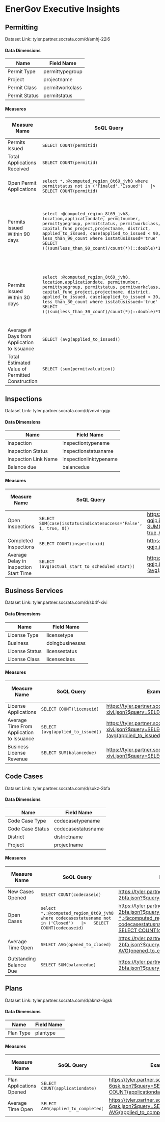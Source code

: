 
 # EnerGov Executive Insights
 ## Permitting 
 Dataset Link: tyler.partner.socrata.com/d/amhj-22i6
 #### Data Dimensions

 | Name | Field Name |
|--------- |--------- |
 | Permit Type | permittypegroup |
 | Project | projectname |
 | Permit Class | permitworkclass |
 | Permit Status | permitstatus |
 #### Measures

 | Measure Name | SoQL Query | Example Link | Approximate Query Time (in seconds) |
|--------- |--------- |--------- |--------- |
 | Permits Issued | `SELECT COUNT(permitid)` | [https://tyler.partner.socrata.com/resource/amhj-22i6.json?$query=SELECT COUNT\(permitid\)](https://tyler.partner.socrata.com/resource/amhj-22i6.json?$query=SELECT%20COUNT%28permitid%29) | 0.51 |
 | Total Applications Received | `SELECT COUNT(permitid)` | [https://tyler.partner.socrata.com/resource/amhj-22i6.json?$query=SELECT COUNT\(permitid\)](https://tyler.partner.socrata.com/resource/amhj-22i6.json?$query=SELECT%20COUNT%28permitid%29) | 0.52 |
 | Open Permit Applications | `select *,:@computed_region_8t69_jvh8 where permitstatus not in ('Finaled','Issued')   \|>   SELECT COUNT(permitid)` | [https://tyler.partner.socrata.com/resource/amhj-22i6.json?$query=select *,:@computed_region_8t69_jvh8 where permitstatus not in \('Finaled','Issued'\) \|> SELECT COUNT\(permitid\)](https://tyler.partner.socrata.com/resource/amhj-22i6.json?$query=select%20%2A%2C%3A%40computed_region_8t69_jvh8%20where%20permitstatus%20not%20in%20%28%27Finaled%27%2C%27Issued%27%29%20%7C%3E%20SELECT%20COUNT%28permitid%29) | 0.79 |
 | Permits issued Within 90 days | `select :@computed_region_8t69_jvh8, location,applicationdate, permitnumber, permittypegroup, permitstatus, permitworkclass, capital_fund_project,projectname, district, applied_to_issued, case(applied_to_issued < 90, 1) as less_than_90_count where isstatusissued='true'   \|>   SELECT (((sum(less_than_90_count)/count(*))::double)*100.00)` | [https://tyler.partner.socrata.com/resource/amhj-22i6.json?$query=select :@computed_region_8t69_jvh8, location,applicationdate, permitnumber, permittypegroup, permitstatus, permitworkclass, capital_fund_project,projectname, district, applied_to_issued, case\(applied_to_issued < 90, 1\) as less_than_90_count where isstatusissued='true' \|> SELECT \(\(\(sum\(less_than_90_count\)/count\(*\)\)::double\)*100.00\)](https://tyler.partner.socrata.com/resource/amhj-22i6.json?$query=select%20%3A%40computed_region_8t69_jvh8%2C%20location%2Capplicationdate%2C%20permitnumber%2C%20permittypegroup%2C%20permitstatus%2C%20permitworkclass%2C%20capital_fund_project%2Cprojectname%2C%20district%2C%20applied_to_issued%2C%20case%28applied_to_issued%20%3C%2090%2C%201%29%20as%20less_than_90_count%20where%20isstatusissued%3D%27true%27%20%7C%3E%20SELECT%20%28%28%28sum%28less_than_90_count%29/count%28%2A%29%29%3A%3Adouble%29%2A100.00%29) | 0.75 |
 | Permits issued Within 30 days | `select :@computed_region_8t69_jvh8, location,applicationdate, permitnumber, permittypegroup, permitstatus, permitworkclass, capital_fund_project,projectname, district, applied_to_issued, case(applied_to_issued < 30, 1) as less_than_30_count where isstatusissued='true'   \|>   SELECT (((sum(less_than_30_count)/count(*))::double)*100.00)` | [https://tyler.partner.socrata.com/resource/amhj-22i6.json?$query=select :@computed_region_8t69_jvh8, location,applicationdate, permitnumber, permittypegroup, permitstatus, permitworkclass, capital_fund_project,projectname, district, applied_to_issued, case\(applied_to_issued < 30, 1\) as less_than_30_count where isstatusissued='true' \|> SELECT \(\(\(sum\(less_than_30_count\)/count\(*\)\)::double\)*100.00\)](https://tyler.partner.socrata.com/resource/amhj-22i6.json?$query=select%20%3A%40computed_region_8t69_jvh8%2C%20location%2Capplicationdate%2C%20permitnumber%2C%20permittypegroup%2C%20permitstatus%2C%20permitworkclass%2C%20capital_fund_project%2Cprojectname%2C%20district%2C%20applied_to_issued%2C%20case%28applied_to_issued%20%3C%2030%2C%201%29%20as%20less_than_30_count%20where%20isstatusissued%3D%27true%27%20%7C%3E%20SELECT%20%28%28%28sum%28less_than_30_count%29/count%28%2A%29%29%3A%3Adouble%29%2A100.00%29) | 0.41 |
 | Average # Days from Application to Issuance | `SELECT (avg(applied_to_issued))` | [https://tyler.partner.socrata.com/resource/amhj-22i6.json?$query=SELECT \(avg\(applied_to_issued\)\)](https://tyler.partner.socrata.com/resource/amhj-22i6.json?$query=SELECT%20%28avg%28applied_to_issued%29%29) | 0.69 |
 | Total Estimated Value of Permitted Construction | `SELECT (sum(permitvaluation))` | [https://tyler.partner.socrata.com/resource/amhj-22i6.json?$query=SELECT \(sum\(permitvaluation\)\)](https://tyler.partner.socrata.com/resource/amhj-22i6.json?$query=SELECT%20%28sum%28permitvaluation%29%29) | 0.69 |
 ## Inspections 
 Dataset Link: tyler.partner.socrata.com/d/vnvd-qqjp
 #### Data Dimensions

 | Name | Field Name |
|--------- |--------- |
 | Inspection | inspectiontypename |
 | Inspection Status | inspectionstatusname |
 | Inspection Link Name | inspectionlinktypename |
 | Balance due | balancedue |
 #### Measures

 | Measure Name | SoQL Query | Example Link | Approximate Query Time (in seconds) |
|--------- |--------- |--------- |--------- |
 | Open Inspections | `SELECT SUM(case(isstatusindicatesuccess='False', 1, true, 0))` | [https://tyler.partner.socrata.com/resource/vnvd-qqjp.json?$query=SELECT SUM\(case\(isstatusindicatesuccess='False', 1, true, 0\)\)](https://tyler.partner.socrata.com/resource/vnvd-qqjp.json?$query=SELECT%20SUM%28case%28isstatusindicatesuccess%3D%27False%27%2C%201%2C%20true%2C%200%29%29) | 0.66 |
 | Completed Inspections | `SELECT COUNT(inspectionid)` | [https://tyler.partner.socrata.com/resource/vnvd-qqjp.json?$query=SELECT COUNT\(inspectionid\)](https://tyler.partner.socrata.com/resource/vnvd-qqjp.json?$query=SELECT%20COUNT%28inspectionid%29) | 0.6 |
 | Average Delay in Inspection Start Time | `SELECT (avg(actual_start_to_scheduled_start))` | [https://tyler.partner.socrata.com/resource/vnvd-qqjp.json?$query=SELECT \(avg\(actual_start_to_scheduled_start\)\)](https://tyler.partner.socrata.com/resource/vnvd-qqjp.json?$query=SELECT%20%28avg%28actual_start_to_scheduled_start%29%29) | 0.95 |
 ## Business Services 
 Dataset Link: tyler.partner.socrata.com/d/sb4f-xivi
 #### Data Dimensions

 | Name | Field Name |
|--------- |--------- |
 | License Type | licensetype |
 | Business | doingbusinessas |
 | License Status | licensestatus |
 | License Class | licenseclass |
 #### Measures

 | Measure Name | SoQL Query | Example Link | Approximate Query Time (in seconds) |
|--------- |--------- |--------- |--------- |
 | License Applications | `SELECT COUNT(licenseid)` | [https://tyler.partner.socrata.com/resource/sb4f-xivi.json?$query=SELECT COUNT\(licenseid\)](https://tyler.partner.socrata.com/resource/sb4f-xivi.json?$query=SELECT%20COUNT%28licenseid%29) | 0.41 |
 | Average Time From Application to Issuance | `SELECT (avg(applied_to_issued))` | [https://tyler.partner.socrata.com/resource/sb4f-xivi.json?$query=SELECT \(avg\(applied_to_issued\)\)](https://tyler.partner.socrata.com/resource/sb4f-xivi.json?$query=SELECT%20%28avg%28applied_to_issued%29%29) | 0.32 |
 | Business License Revenue | `SELECT SUM(balancedue)` | [https://tyler.partner.socrata.com/resource/sb4f-xivi.json?$query=SELECT SUM\(balancedue\)](https://tyler.partner.socrata.com/resource/sb4f-xivi.json?$query=SELECT%20SUM%28balancedue%29) | 0.4 |
 ## Code Cases 
 Dataset Link: tyler.partner.socrata.com/d/sukz-2bfa
 #### Data Dimensions

 | Name | Field Name |
|--------- |--------- |
 | Code Case Type | codecasetypename |
 | Code Case Status | codecasestatusname |
 | District | districtname |
 | Project | projectname |
 #### Measures

 | Measure Name | SoQL Query | Example Link | Approximate Query Time (in seconds) |
|--------- |--------- |--------- |--------- |
 | New Cases Opened | `SELECT COUNT(codecaseid)` | [https://tyler.partner.socrata.com/resource/sukz-2bfa.json?$query=SELECT COUNT\(codecaseid\)](https://tyler.partner.socrata.com/resource/sukz-2bfa.json?$query=SELECT%20COUNT%28codecaseid%29) | 0.52 |
 | Open Cases | `select *,:@computed_region_8t69_jvh8 where codecasestatusname not in ('Closed')   \|>   SELECT COUNT(codecaseid)` | [https://tyler.partner.socrata.com/resource/sukz-2bfa.json?$query=select *,:@computed_region_8t69_jvh8 where codecasestatusname not in \('Closed'\) \|> SELECT COUNT\(codecaseid\)](https://tyler.partner.socrata.com/resource/sukz-2bfa.json?$query=select%20%2A%2C%3A%40computed_region_8t69_jvh8%20where%20codecasestatusname%20not%20in%20%28%27Closed%27%29%20%7C%3E%20SELECT%20COUNT%28codecaseid%29) | 0.48 |
 | Average Time Open | `SELECT AVG(opened_to_closed)` | [https://tyler.partner.socrata.com/resource/sukz-2bfa.json?$query=SELECT AVG\(opened_to_closed\)](https://tyler.partner.socrata.com/resource/sukz-2bfa.json?$query=SELECT%20AVG%28opened_to_closed%29) | 0.44 |
 | Outstanding Balance Due | `SELECT SUM(balancedue)` | [https://tyler.partner.socrata.com/resource/sukz-2bfa.json?$query=SELECT SUM\(balancedue\)](https://tyler.partner.socrata.com/resource/sukz-2bfa.json?$query=SELECT%20SUM%28balancedue%29) | 0.42 |
 ## Plans 
 Dataset Link: tyler.partner.socrata.com/d/akmz-6gsk
 #### Data Dimensions

 | Name | Field Name |
|--------- |--------- |
 | Plan Type | plantype |
 #### Measures

 | Measure Name | SoQL Query | Example Link | Approximate Query Time (in seconds) |
|--------- |--------- |--------- |--------- |
 | Plan Applications Opened | `SELECT COUNT(applicationdate)` | [https://tyler.partner.socrata.com/resource/akmz-6gsk.json?$query=SELECT COUNT\(applicationdate\)](https://tyler.partner.socrata.com/resource/akmz-6gsk.json?$query=SELECT%20COUNT%28applicationdate%29) | 0.54 |
 | Average Time Open | `SELECT AVG(applied_to_completed)` | [https://tyler.partner.socrata.com/resource/akmz-6gsk.json?$query=SELECT AVG\(applied_to_completed\)](https://tyler.partner.socrata.com/resource/akmz-6gsk.json?$query=SELECT%20AVG%28applied_to_completed%29) | 0.58 |